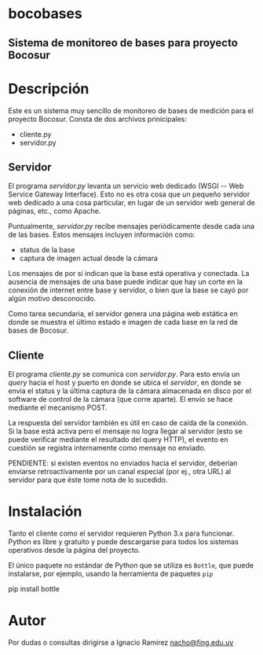 # bocobases
## Sistema de monitoreo de bases para proyecto Bocosur

# Descripción

Este es un sistema muy sencillo de monitoreo de bases de medición 
para el proyecto Bocosur. Consta de dos archivos prinicipales:

*   cliente.py
*   servidor.py

## Servidor

El programa _servidor.py_  levanta un servicio web dedicado 
(WSGI -- Web Service Gateway Interface). Esto no es otra cosa
que un pequeño servidor web dedicado a una cosa particular, en
lugar de un servidor web general de páginas, etc., como Apache.

Puntualmente, _servidor.py_  recibe mensajes periódicamente desde
cada una de las bases. Estos mensajes incluyen información como:

*   status de la base
*   captura de imagen actual desde la cámara

Los mensajes de por sí indican que la base está operativa y conectada.
La ausencia de mensajes de una base puede indicar que hay un corte
en la conexión de internet entre base y servidor, o bien que la base se
cayó por algún motivo desconocido.

Como tarea secundaria, el servidor genera una página web estática
en donde se muestra el último estado e imagen de cada base en la red
de bases de Bocosur.

## Cliente

El programa _cliente.py_  se comunica con _servidor.py_. Para esto
envía un _query_  hacia  el host y puerto en donde se ubica el 
_servidor_, en donde se envía el status y la última captura de
la cámara almacenada en disco por el software de control de la cámara
(que corre aparte). El envío se hace mediante el mecanismo POST.

La respuesta del servidor también es útil en caso de caída de la conexión.
Si la base está activa pero el mensaje no logra llegar al servidor 
(esto se puede verificar mediante el resultado del query HTTP), el evento
en cuestión se registra internamente como mensaje no enviado.

PENDIENTE: si existen eventos no enviados hacia el servidor, deberían
enviarse retroactivamente  por un canal especial (por ej., otra URL)
al servidor para que éste tome nota de lo sucedido.

# Instalación

Tanto el cliente como el servidor requieren Python 3.x para funcionar.
Python es libre y gratuito y puede descargarse para todos los sistemas 
operativos desde la página del proyecto.

El único paquete no estándar de Python que se utiliza es `Bottle`,
que puede instalarse, por ejemplo, usando la herramienta de paquetes `pip`

pip install bottle

# Autor

Por dudas o consultas dirigirse a Ignacio Ramírez <nacho@fing.edu.uy>

